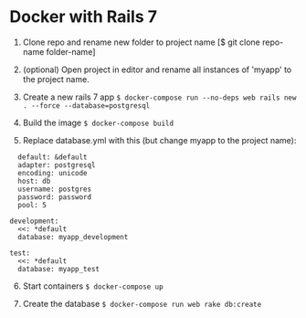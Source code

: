 # Docker with Rails 7

1. Clone repo and rename new folder to project name [$ git clone repo-name folder-name]

2. (optional) Open project in editor and rename all instances of 'myapp' to the project name.

3. Create a new rails 7 app 
``$ docker-compose run --no-deps web rails new . --force --database=postgresql``

4. Build the image
`` $ docker-compose build ``

5. Replace database.yml with this (but change myapp to the project name):

```
  default: &default
  adapter: postgresql
  encoding: unicode
  host: db
  username: postgres
  password: password
  pool: 5

development:
  <<: *default
  database: myapp_development

test:
  <<: *default
  database: myapp_test
```

 6. Start containers
 ``$ docker-compose up``
 
 7. Create the database
 `` $ docker-compose run web rake db:create ``
  

